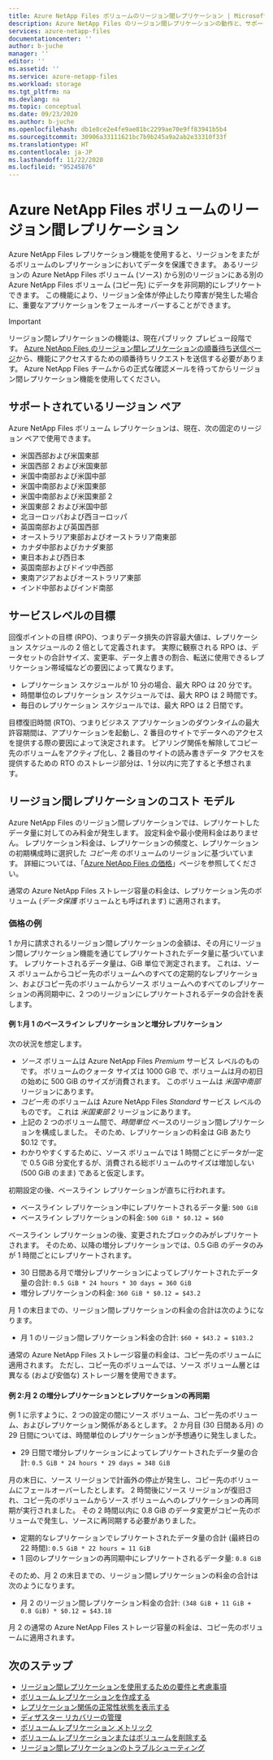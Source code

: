 ```yaml
---
title: Azure NetApp Files ボリュームのリージョン間レプリケーション | Microsoft Docs
description: Azure NetApp Files のリージョン間レプリケーションの動作と、サポートされているリージョン ペア、サービスレベルの目標、データ持続性、コスト モデルについて説明します。
services: azure-netapp-files
documentationcenter: ''
author: b-juche
manager: ''
editor: ''
ms.assetid: ''
ms.service: azure-netapp-files
ms.workload: storage
ms.tgt_pltfrm: na
ms.devlang: na
ms.topic: conceptual
ms.date: 09/23/2020
ms.author: b-juche
ms.openlocfilehash: db1e8ce2e4fe9ae81bc2299ae70e9ff83941b5b4
ms.sourcegitcommit: 30906a33111621bc7b9b245a9a2ab2e33310f33f
ms.translationtype: HT
ms.contentlocale: ja-JP
ms.lasthandoff: 11/22/2020
ms.locfileid: "95245876"
---
```

# <a name="cross-region-replication-of-azure-netapp-files-volumes"></a>Azure NetApp Files ボリュームのリージョン間レプリケーション

Azure NetApp Files レプリケーション機能を使用すると、リージョンをまたがるボリュームのレプリケーションにおいてデータを保護できます。 あるリージョンの Azure NetApp Files ボリューム (ソース) から別のリージョンにある別の Azure NetApp Files ボリューム (コピー先) にデータを非同期的にレプリケートできます。  この機能により、リージョン全体が停止したり障害が発生した場合に、重要なアプリケーションをフェールオーバーすることができます。

> [!IMPORTANT]
> リージョン間レプリケーションの機能は、現在パブリック プレビュー段階です。 [Azure NetApp Files のリージョン間レプリケーションの順番待ち送信ページ](https://aka.ms/anfcrrpreviewsignup)から、機能にアクセスするための順番待ちリクエストを送信する必要があります。 Azure NetApp Files チームからの正式な確認メールを待ってからリージョン間レプリケーション機能を使用してください。

## <a name="supported-region-pairs"></a>サポートされているリージョン ペア

Azure NetApp Files ボリューム レプリケーションは、現在、次の固定のリージョン ペアで使用できます。  

* 米国西部および米国東部
* 米国西部 2 および米国東部 
* 米国中南部および米国中部 
* 米国中南部および米国東部
* 米国中南部および米国東部 2 
* 米国東部 2 および米国中部 
* 北ヨーロッパおよび西ヨーロッパ
* 英国南部および英国西部
* オーストラリア東部およびオーストラリア南東部
* カナダ中部およびカナダ東部
* 東日本および西日本
* 英国南部およびドイツ中西部
* 東南アジアおよびオーストラリア東部
* インド中部およびインド南部

## <a name="service-level-objectives"></a>サービスレベルの目標

回復ポイントの目標 (RPO)、つまりデータ損失の許容最大値は、レプリケーション スケジュールの 2 倍として定義されます。  実際に観察される RPO は、データセットの合計サイズ、変更率、データ上書きの割合、転送に使用できるレプリケーション帯域幅などの要因によって異なります。   

* レプリケーション スケジュールが 10 分の場合、最大 RPO は 20 分です。  
* 時間単位のレプリケーション スケジュールでは、最大 RPO は 2 時間です。  
* 毎日のレプリケーション スケジュールでは、最大 RPO は 2 日間です。  

目標復旧時間 (RTO)、つまりビジネス アプリケーションのダウンタイムの最大許容期間は、アプリケーションを起動し、2 番目のサイトでデータへのアクセスを提供する際の要因によって決定されます。 ピアリング関係を解除してコピー先のボリュームをアクティブ化し、2 番目のサイトの読み書きデータ アクセスを提供するための RTO のストレージ部分は、1 分以内に完了すると予想されます。

## <a name="cost-model-for-cross-region-replication"></a>リージョン間レプリケーションのコスト モデル  

Azure NetApp Files のリージョン間レプリケーションでは、レプリケートしたデータ量に対してのみ料金が発生します。 設定料金や最小使用料金はありません。 レプリケーション料金は、レプリケーションの頻度と、レプリケーションの初期構成時に選択した *コピー先* のボリュームのリージョンに基づいています。 詳細については、「[Azure NetApp Files の価格](https://azure.microsoft.com/pricing/details/netapp/)」ページを参照してください。  

通常の Azure NetApp Files ストレージ容量の料金は、レプリケーション先のボリューム (*データ保護* ボリュームとも呼ばれます) に適用されます。 

### <a name="pricing-examples"></a>価格の例

1 か月に請求されるリージョン間レプリケーションの金額は、その月にリージョン間レプリケーション機能を通じてレプリケートされたデータ量に基づいています。 レプリケートされるデータ量は、GiB 単位で測定されます。 これは、ソース ボリュームからコピー先のボリュームへのすべての定期的なレプリケーション、およびコピー先のボリュームからソース ボリュームへのすべてのレプリケーションの再同期中に、2 つのリージョンにレプリケートされるデータの合計を表します。

#### <a name="example-1-month-1-baseline-replication-and-incremental-replications"></a>例 1:月 1 のベースライン レプリケーションと増分レプリケーション

次の状況を想定します。

* *ソース* ボリュームは Azure NetApp Files *Premium* サービス レベルのものです。 ボリュームのクォータ サイズは 1000 GiB で、ボリュームは月の初日の始めに 500 GiB のサイズが消費されます。 このボリュームは *米国中南部* リージョンにあります。
* *コピー先* のボリュームは Azure NetApp Files *Standard* サービス レベルのものです。 これは *米国東部 2* リージョンにあります。
* 上記の 2 つのボリューム間で、*時間単位* ベースのリージョン間レプリケーションを構成しました。 そのため、レプリケーションの料金は GiB あたり $0.12 です。
* わかりやすくするために、ソース ボリュームでは 1 時間ごとにデータが一定で 0.5 GiB 分変化するが、消費される総ボリュームのサイズは増加しない (500 GiB のまま) であると仮定します。 

初期設定の後、ベースライン レプリケーションが直ちに行われます。  

* ベースライン レプリケーション中にレプリケートされるデータ量: `500 GiB`
* ベースライン レプリケーションの料金: `500 GiB * $0.12 = $60`

ベースライン レプリケーションの後、変更されたブロックのみがレプリケートされます。 そのため、以降の増分レプリケーションでは、0.5 GiB のデータのみが 1 時間ごとにレプリケートされます。

* 30 日間ある月で増分レプリケーションによってレプリケートされたデータ量の合計: `0.5 GiB * 24 hours * 30 days = 360 GiB`
* 増分レプリケーションの料金: `360 GiB * $0.12 = $43.2`

月 1 の末日までの、リージョン間レプリケーションの料金の合計は次のようになります。  

*  月 1 のリージョン間レプリケーション料金の合計: `$60 + $43.2 = $103.2`

通常の Azure NetApp Files ストレージ容量の料金は、コピー先のボリュームに適用されます。 ただし、コピー先のボリュームでは、ソース ボリューム層とは異なる (および安価な) ストレージ層を使用できます。

#### <a name="example-2-month-2-incremental-replications-and-resync-replications"></a>例 2:月 2 の増分レプリケーションとレプリケーションの再同期  

例 1 に示すように、2 つの設定の間にソース ボリューム、コピー先のボリューム、およびレプリケーション関係があるとします。 2 か月目 (30 日間ある月) の 29 日間については、時間単位のレプリケーションが予想通りに発生しました。

* 29 日間で増分レプリケーションによってレプリケートされたデータ量の合計: `0.5 GiB * 24 hours * 29 days = 348 GiB`

月の末日に、ソース リージョンで計画外の停止が発生し、コピー先のボリュームにフェールオーバーしたとします。 2 時間後にソース リージョンが復旧され、コピー先のボリュームからソース ボリュームへのレプリケーションの再同期が実行されました。 その 2 時間以内に 0.8 GiB のデータ変更がコピー先のボリュームで発生し、ソースに再同期する必要がありました。

* 定期的なレプリケーションでレプリケートされたデータ量の合計 (最終日の 22 時間): `0.5 GiB * 22 hours = 11 GiB`
* 1 回のレプリケーションの再同期中にレプリケートされるデータ量: `0.8 GiB`

そのため、月 2 の末日までの、リージョン間レプリケーションの料金の合計は次のようになります。  

* 月 2 のリージョン間レプリケーション料金の合計: `(348 GiB + 11 GiB + 0.8 GiB) * $0.12 = $43.18`

月 2 の通常の Azure NetApp Files ストレージ容量の料金は、コピー先のボリュームに適用されます。

## <a name="next-steps"></a>次のステップ
* [リージョン間レプリケーションを使用するための要件と考慮事項](cross-region-replication-requirements-considerations.md)
* [ボリューム レプリケーションを作成する](cross-region-replication-create-peering.md)
* [レプリケーション関係の正常性状態を表示する](cross-region-replication-display-health-status.md)
* [ディザスター リカバリーの管理](cross-region-replication-manage-disaster-recovery.md)
* [ボリューム レプリケーション メトリック](azure-netapp-files-metrics.md#replication)
* [ボリューム レプリケーションまたはボリュームを削除する](cross-region-replication-delete.md)
* [リージョン間レプリケーションのトラブルシューティング](troubleshoot-cross-region-replication.md)


